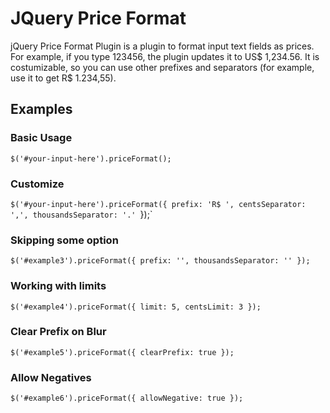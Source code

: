 # JQuery Price Format

jQuery Price Format Plugin is a plugin to format input text fields as prices. For example, if you type 123456, the plugin updates it to US$ 1,234.56. It is costumizable, so you can use other prefixes and separators (for example, use it to get R$ 1.234,55).

## Examples

### Basic Usage
`$('#your-input-here').priceFormat();`

### Customize

`$('#your-input-here').priceFormat({
    prefix: 'R$ ',
    centsSeparator: ',',
    thousandsSeparator: '.'
`});`

### Skipping some option
`$('#example3').priceFormat({
    prefix: '',
    thousandsSeparator: ''
});`

### Working with limits
`$('#example4').priceFormat({
    limit: 5,
    centsLimit: 3
});`

### Clear Prefix on Blur
`$('#example5').priceFormat({
    clearPrefix: true
});`

### Allow Negatives
`$('#example6').priceFormat({
    allowNegative: true
});`





